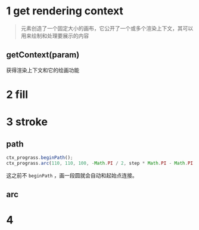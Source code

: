 # 1 get rendering context
> <canvas> 元素创造了一个固定大小的画布，它公开了一个或多个渲染上下文，其可以用来绘制和处理要展示的内容

## getContext(param)

获得渲染上下文和它的绘画功能


# 2 fill



# 3 stroke
## path
```javascript
ctx_prograss.beginPath();
ctx_prograss.arc(110, 110, 100, -Math.PI / 2, step * Math.PI - Math.PI / 2, false);
```
这之前不 `beginPath` ，画一段圆就会自动和起始点连接。
## arc


# 4 
